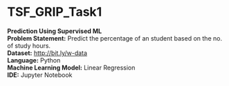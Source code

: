 # TSF_GRIP_Task1

**Prediction Using Supervised ML** <br/>
**Problem Statement:** Predict the percentage of an student based on the no. of study hours. <br/>
**Dataset:** http://bit.ly/w-data <br/>
**Language:** Python <br/>
**Machine Learning Model:** Linear Regression <br/>
**IDE:** Jupyter Notebook
